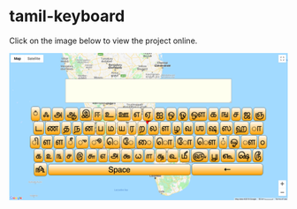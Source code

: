 # tamil-keyboard

Click on the image below to view the project online.

[![Screenshot from site](tamilkeyboardgithub.png)](https://tamil-keyboard.herokuapp.com/)
